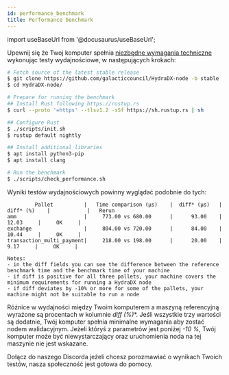```yaml
---
id: performance_benchmark
title: Performance benchmark
---
```


import useBaseUrl from '@docusaurus/useBaseUrl';

Upewnij się że Twoj komputer spełnia [niezbędne wymagania techniczne](/node_setup#00-required-technical-specifications) wykonując testy wydajnościowe, w następujących krokach:

```bash
# Fetch source of the latest stable release
$ git clone https://github.com/galacticcouncil/HydraDX-node -b stable
$ cd HydraDX-node/

# Prepare for running the benchmark
## Install Rust following https://rustup.rs
$ curl --proto '=https' --tlsv1.2 -sSf https://sh.rustup.rs | sh

## Configure Rust
$ ./scripts/init.sh
$ rustup default nightly

## Install additional libraries
$ apt install python3-pip
$ apt install clang

# Run the benchmark
$ ./scripts/check_performance.sh
```
Wyniki testów wydajnościowych powinny wyglądać podobnie do tych:

```
         Pallet          |   Time comparison (µs)    |  diff* (µs)   |   diff* (%)    |            |   Rerun
amm                      |     773.00 vs 680.00      |      93.00    |      12.03     |     OK     |
exchange                 |     804.00 vs 720.00      |      84.00    |      10.44     |     OK     |
transaction_multi_payment|     218.00 vs 198.00      |      20.00    |       9.17     |     OK     |

Notes:
- in the diff fields you can see the difference between the reference benchmark time and the benchmark time of your machine
- if diff is positive for all three pallets, your machine covers the minimum requirements for running a HydraDX node
- if diff deviates by -10% or more for some of the pallets, your machine might not be suitable to run a node
```

Różnice w wydajności między Twoim komputerem a maszyną referencyjną wyrażone są procentach w kolumnie **diff* (%)**. Jeśli wszystkie trzy wartości są dodatnie, Twój komputer spełnia minimalne wymagania aby zostać nodem walidacyjnym. Jeżeli któryś z parametrów jest poniżej *-10 %*, Twój komputer może być niewystarczający oraz uruchomienia noda na tej maszynie nie jest wskazane. 

Dołącz do naszego Discorda jeżeli chcesz porozmawiać o wynikach Twoich testów, nasza społeczność jest gotowa do pomocy. 